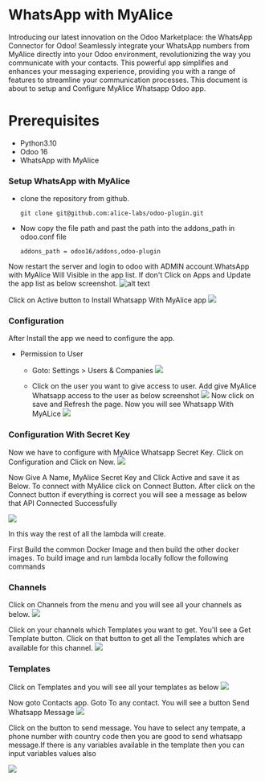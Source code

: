 #  WhatsApp with MyAlice 
Introducing our latest innovation on the Odoo Marketplace: the WhatsApp Connector for Odoo! Seamlessly integrate your WhatsApp numbers from MyAlice directly into your Odoo environment, revolutionizing the way you communicate with your contacts. This powerful app simplifies and enhances your messaging experience, providing you with a range of features to streamline your communication processes.
This document is about to setup and Configure MyAlice Whatsapp Odoo app. 

# Prerequisites
- Python3.10
- Odoo 16
- WhatsApp with MyAlice 

### Setup WhatsApp with MyAlice 

- clone the repository from github. 
    ``` 
    git clone git@github.com:alice-labs/odoo-plugin.git
   ```
- Now copy the file path and past the path into the addons_path in odoo.conf file 
    ```
    addons_path = odoo16/addons,odoo-plugin
    ```

Now restart the server and login to odoo with ADMIN account.WhatsApp with MyAlice Will Visible in the app list. If don't Click on Apps and Update the app list as below screenshot.
![alt text](https://i.ibb.co/SJmyBgF/1.png)

Click on Active button to Install Whatsapp With MyAlice app 
![](https://i.ibb.co/KLM5bkh/Screenshot-of-Odoo-Apps.jpg)


### Configuration
After Install the app we need to configure the app. 
- Permission to User
  - Goto: Settings > Users & Companies
   ![](https://i.ibb.co/hKntvgW/2.png)
  
  - Click on the user you want to give access to user. Add give MyAlice Whatsapp access to the user as below screenshot
  ![](https://i.ibb.co/LhYwVhG/3.png)
 Now click on save and Refresh the page. Now you will see Whatsapp With MyALice
    ![](https://i.ibb.co/ncNFFLF/4.png)


### Configuration With Secret Key
 Now we have to configure with MyAlice Whatsapp Secret Key. Click on Configuration and Click on  New.
![](https://i.ibb.co/7tL9zG9/5.png)

Now Give A Name, MyAlice Secret Key and Click Active and save it as Below. To connect with MyAlice click on Connect Button. 
After click on the Connect button if everything is correct you will see a message as below that API Connected Successfully

![](https://i.ibb.co/GCppWDC/7.png)


In this way the rest of all the lambda will create.

First Build the common Docker Image and then build the other docker images. 
To build image and run lambda locally follow the following commands

### Channels
Click on Channels from the menu and you will see all your channels as below.
![](https://i.ibb.co/hZGzKqw/8.png)

Click on your channels which Templates you want to get. You'll see a Get Template button. Click on that button to get all the Templates which are available for this channel. 
![](https://i.ibb.co/TbStY47/9.png)

### Templates

Click on Templates and you will see all your templates as below
![](https://i.ibb.co/WfQzxN3/10.png)

Now goto Contacts app. Goto To any contact. You will see a button Send Whatsapp Message
![](https://i.ibb.co/xjS31Xt/11.png)

Click on the button to send message. You have to select any tempate, a phone number with country code then you are good to send whatsapp message.If there is any variables available in the template then you can input variables values also

![](https://i.ibb.co/WDL1rBr/12.png)